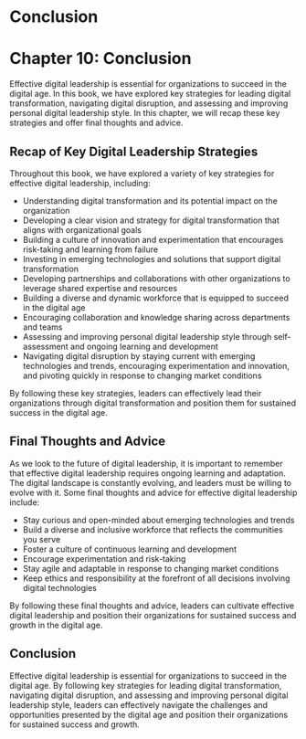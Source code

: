 # Conclusion

Chapter 10: Conclusion
======================

Effective digital leadership is essential for organizations to succeed in the digital age. In this book, we have explored key strategies for leading digital transformation, navigating digital disruption, and assessing and improving personal digital leadership style. In this chapter, we will recap these key strategies and offer final thoughts and advice.

Recap of Key Digital Leadership Strategies
------------------------------------------

Throughout this book, we have explored a variety of key strategies for effective digital leadership, including:

* Understanding digital transformation and its potential impact on the organization
* Developing a clear vision and strategy for digital transformation that aligns with organizational goals
* Building a culture of innovation and experimentation that encourages risk-taking and learning from failure
* Investing in emerging technologies and solutions that support digital transformation
* Developing partnerships and collaborations with other organizations to leverage shared expertise and resources
* Building a diverse and dynamic workforce that is equipped to succeed in the digital age
* Encouraging collaboration and knowledge sharing across departments and teams
* Assessing and improving personal digital leadership style through self-assessment and ongoing learning and development
* Navigating digital disruption by staying current with emerging technologies and trends, encouraging experimentation and innovation, and pivoting quickly in response to changing market conditions

By following these key strategies, leaders can effectively lead their organizations through digital transformation and position them for sustained success in the digital age.

Final Thoughts and Advice
-------------------------

As we look to the future of digital leadership, it is important to remember that effective digital leadership requires ongoing learning and adaptation. The digital landscape is constantly evolving, and leaders must be willing to evolve with it. Some final thoughts and advice for effective digital leadership include:

* Stay curious and open-minded about emerging technologies and trends
* Build a diverse and inclusive workforce that reflects the communities you serve
* Foster a culture of continuous learning and development
* Encourage experimentation and risk-taking
* Stay agile and adaptable in response to changing market conditions
* Keep ethics and responsibility at the forefront of all decisions involving digital technologies

By following these final thoughts and advice, leaders can cultivate effective digital leadership and position their organizations for sustained success and growth in the digital age.

Conclusion
----------

Effective digital leadership is essential for organizations to succeed in the digital age. By following key strategies for leading digital transformation, navigating digital disruption, and assessing and improving personal digital leadership style, leaders can effectively navigate the challenges and opportunities presented by the digital age and position their organizations for sustained success and growth.